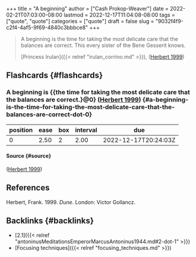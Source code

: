 +++
title = "A beginning"
author = ["Cash Prokop-Weaver"]
date = 2022-02-21T07:03:00-08:00
lastmod = 2022-12-17T11:04:08-08:00
tags = ["quote", "quote"]
categories = ["quote"]
draft = false
slug = "9032f4f9-c2f4-4af5-9f69-4840c3bbbce8"
+++

> A beginning is the time for taking the most delicate care that the balances are correct. This every sister of the Bene Gesserit knows.
>
> [Princess Irulan]({{< relref "irulan_corrino.md" >}}), (<a href="#citeproc_bib_item_1">Herbert 1999</a>)


## Flashcards {#flashcards}


### A beginning is {{the time for taking the most delicate care that the balances are correct.}@0} (<a href="#citeproc_bib_item_1">Herbert 1999</a>) {#a-beginning-is-the-time-for-taking-the-most-delicate-care-that-the-balances-are-correct-dot-0}

| position | ease | box | interval | due                  |
|----------|------|-----|----------|----------------------|
| 0        | 2.50 | 2   | 2.00     | 2022-12-17T20:24:03Z |


#### Source {#source}

(<a href="#citeproc_bib_item_1">Herbert 1999</a>)

## References

<style>.csl-entry{text-indent: -1.5em; margin-left: 1.5em;}</style><div class="csl-bib-body">
  <div class="csl-entry"><a id="citeproc_bib_item_1"></a>Herbert, Frank. 1999. <i>Dune</i>. London: Victor Gollancz.</div>
</div>


## Backlinks {#backlinks}

-   [2.1]({{< relref "antoninusMeditationsEmperorMarcusAntoninus1944.md#2-dot-1" >}})
-   [Focusing techniques]({{< relref "focusing_techniques.md" >}})
